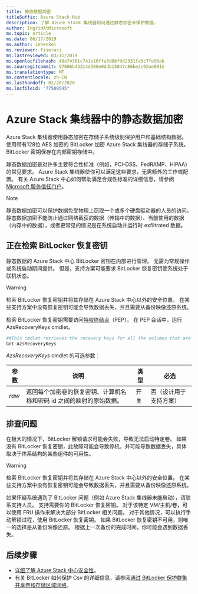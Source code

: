 ```yaml
---
title: 静态数据加密
titleSuffix: Azure Stack Hub
description: 了解 Azure Stack 集线器如何通过静态加密来保护数据。
author: IngridAtMicrosoft
ms.topic: article
ms.date: 06/17/2019
ms.author: inhenkel
ms.reviewer: fiseraci
ms.lastreviewed: 03/11/2019
ms.openlocfilehash: 48a74381c741e16ffa3d0bf9d2331fa5c7fe96ab
ms.sourcegitcommit: 97806b43314d306e0ddb15847c86be2c92ae001e
ms.translationtype: MT
ms.contentlocale: zh-CN
ms.lasthandoff: 02/20/2020
ms.locfileid: "77509545"
---
```

# <a name="data-at-rest-encryption-in-azure-stack-hub"></a>Azure Stack 集线器中的静态数据加密

Azure Stack 集线器使用静态加密在存储子系统级别保护用户和基础结构数据。 使用带有128位 AES 加密的 BitLocker 加密 Azure Stack 集线器的存储子系统。 BitLocker 密钥保存在内部密钥存储中。

静态数据加密是对许多主要符合性标准（例如，PCI-DSS、FedRAMP、HIPAA）的常见要求。 Azure Stack 集线器使你可以满足这些要求，无需额外的工作或配置。 有关 Azure Stack 中心如何帮助满足合规性标准的详细信息，请参阅[Microsoft 服务信任门户](https://aka.ms/AzureStackCompliance)。

> [!NOTE]
> 静态数据加密可以保护数据免受物理上窃取一个或多个硬盘驱动器的人员的访问。 静态数据加密不能防止通过网络截获的数据（传输中的数据）、当前使用的数据（内存中的数据），或者更常见的情况是在系统启动并运行时 exfiltrated 数据。

## <a name="retrieving-bitlocker-recovery-keys"></a>正在检索 BitLocker 恢复密钥

静态数据的 Azure Stack 中心 BitLocker 密钥在内部进行管理。 无需为常规操作或系统启动期间提供。 但是，支持方案可能要求 BitLocker 恢复密钥使系统处于联机状态。  

> [!WARNING]
> 检索 BitLocker 恢复密钥并将其存储在 Azure Stack 中心以外的安全位置。 在某些支持方案中没有恢复密钥可能会导致数据丢失，并且需要从备份映像还原系统。

检索 BitLocker 恢复密钥需要访问[特权终结点](azure-stack-privileged-endpoint.md)（PEP）。 在 PEP 会话中，运行 AzsRecoveryKeys cmdlet。

```powershell
##This cmdlet retrieves the recovery keys for all the volumes that are encrypted with BitLocker.
Get-AzsRecoveryKeys
```

*AzsRecoveryKeys* cmdlet 的可选参数：

| 参数 | 说明 | 类型 | 必选 |
|---------|---------|---------|---------|
|*raw* | 返回每个加密卷的恢复密钥、计算机名称和密码 id 之间的映射的原始数据。  | 开关 | 否（设计用于支持方案）|

## <a name="troubleshoot-issues"></a>排查问题

在极大的情况下，BitLocker 解锁请求可能会失败，导致无法启动特定卷。 如果没有 BitLocker 恢复密钥，此故障可能会导致停机，并可能导致数据丢失，具体取决于体系结构的某些组件的可用性。

> [!WARNING]
> 检索 BitLocker 恢复密钥并将其存储在 Azure Stack 中心以外的安全位置。 在某些支持方案中没有恢复密钥可能会导致数据丢失，并且需要从备份映像还原系统。

如果怀疑系统遇到了 BitLocker 问题（例如 Azure Stack 集线器未能启动），请联系支持人员。 支持需要你的 BitLocker 恢复密钥。 对于该特定 VM/主机/卷，可以使用 FRU 操作来解决大部分 BitLocker 相关问题。 对于其他情况，可以执行手动解锁过程，使用 BitLocker 恢复密钥。 如果 BitLocker 恢复密钥不可用，则唯一的选择是从备份映像还原。 根据上一次备份的完成时间，你可能会遇到数据丢失。

## <a name="next-steps"></a>后续步骤

- [详细了解 Azure Stack 中心安全性](azure-stack-security-foundations.md)。
- 有关 BitLocker 如何保护 Csv 的详细信息，请参阅[通过 BitLocker 保护群集共享卷和存储区域网络](https://docs.microsoft.com/windows/security/information-protection/bitlocker/protecting-cluster-shared-volumes-and-storage-area-networks-with-bitlocker)。